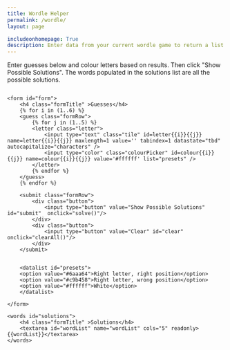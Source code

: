 ```yaml
---
title: Wordle Helper
permalink: /wordle/
layout: page

includeonhomepage: True
description: Enter data from your current wordle game to return a list of possible solutions
---
```

Enter guesses below and colour letters based on results. Then click "Show Possible Solutions". The words populated in the solutions list are all the possible solutions.


<div id="wordle">

    <form id="form">
        <h4 class="formTitle" >Guesses</h4>
        {% for i in (1..6) %}
        <guess class="formRow">
            {% for j in (1..5) %}
            <letter class="letter">
                <input type="text" class="tile" id=letter{{i}}{{j}} name=letter{{i}}{{j}} maxlength=1 value='' tabindex=1 datastate="tbd" autocapitalize="characters" />
                <input type="color" class="colourPicker" id=colour{{i}}{{j}} name=colour{{i}}{{j}} value='#ffffff' list="presets" />
            </letter>
            {% endfor %}
        </guess>
        {% endfor %}
        
        <submit class="formRow">
            <div class="button">
                <input type="button" value="Show Possible Solutions" id="submit"  onclick="solve()"/>
            </div>
            <div class="button">
                <input type="button" value="Clear" id="clear" onclick="clearAll()"/>
            </div>
        </submit>

        
        <datalist id="presets">
        <option value="#6aaa64">Right letter, right position</option>
        <option value="#c9b458">Right letter, wrong position</option>
        <option value="#ffffff">White</option>
        </datalist>

    </form>

    <words id="solutions">
        <h4 class="formTitle" >Solutions</h4>
        <textarea id="wordList" name="wordList" cols="5" readonly>{{wordList}}</textarea>
    </words>

</div>

<script src="/assets/js/wordleLogic.js"></script>
<script>
    
    const tiles = Array.from(document.querySelectorAll('.tile'))
    const colourPickers = Array.from(document.querySelectorAll('.colourPicker'))

    var dict = {
        "#6aaa64": "correct",
        "#c9b458": "present",
        "#ffffff": "tbd",
        "correct": "#6aaa64",
        "present": "#c9b458",
        "tbd"    : "#ffffff"
    };

    colourPickers.forEach(function (picker, i) {
        picker.addEventListener("input", function(event) {
            tiles[i].attributes.datastate.value = dict[event.target.value];
            


        }, false);
    })

    tiles.forEach(function (tile, i) {
        tile.addEventListener("input", function(event) {
            if (i < tiles.length - 1 && event.inputType != 'deleteContentBackward') {
                tiles[i+1].select()
            }
        }, false);

        tile.addEventListener("keyup", function(event) {
            if (event.key == 'Backspace') {
                if (i > 0) {
                    tiles[i-1].select()
                } 
            }
            
        }, false);        
    })

    function clearAll() {
        colourPickers.forEach(item => {
            item.value = "#ffffff"
        })

        tiles.forEach(item => {
            item.value = ""
            item.attributes.datastate.value = 'tbd';
        })

        document.getElementById('wordList').value = ""
        tiles[0].focus();
    }

    function onLoad() {
        tiles[0].focus()
    }

    function solve(tiles, colourPickers){
        const tiles_ret = Array.from(document.querySelectorAll('.tile'))
        const colourPickers_ret = Array.from(document.querySelectorAll('.colourPicker'))
        
        n = 0;
        while (tiles_ret[n].value.trim() != '') {
            n++
        }
        N = Math.floor(n/5); //Number of complete words
        
        const greens = [];
        const oranges = [];
        const elim = [];
        const guesses = [];
    
        for (let i = 0; i < N; i++) {
            greens.push(['_', '_', '_', '_', '_']);
            oranges.push([])
            elim.push([])
            guesses.push('')
        }
        
        for (let i = 0; i < N*5; i++) {
            g = Math.floor(i/5);
            if (colourPickers_ret[i].value == dict['correct']) {
                greens[g][i%5] = tiles_ret[i].value.toLowerCase()
            } 
            else if (colourPickers_ret[i].value == dict['present']) {
                oranges[g].push([tiles_ret[i].value.toLowerCase(), i%5])
            } 
            else if (tiles_ret[i].value !== "" && colourPickers_ret[i].value == dict['tbd']) {
                elim[g].push(tiles_ret[i].value.toLowerCase())
            }
            guesses[g] = guesses[g] +  tiles_ret[i].value.toLowerCase()
            
        }

        applyGuesses(greens, oranges, elim, guesses, N)
        document.getElementById('wordList').value = wordList.join('\r\n')
        
    }

    window.onload = onLoad;

</script>

<style>
.tile{
    width: 50px;
    height: 50px;
    text-align: center;
    text-transform: uppercase;
    font-size: 2rem;
    line-height: 2rem;
    font-weight: 600;
    box-sizing: border-box;
}

.tile[datastate='tbd']{
    border-style: solid;
    border-color: '#878a8c';
}

.tile[datastate='present']{
    border-style: none;
    color: #ffffff;
    background-color: #c9b458;
}

.tile[datastate='correct']{
    border-style: none;
    color: #ffffff;
    background-color: #6aaa64;
}

#form{
    display: flex;
    flex-direction: column;
    justify-content: flex-start;
}

#wordList{
    margin: auto;
    padding: 10px;
    resize: none;
    text-transform: uppercase;
    white-space: pre;
    height: 475px;
}

.formRow{
    display: flex;
    justify-content: center;
    padding: 5px;
}

.letter{
    display: flex;
    flex-direction: column;
    padding: 2px;
}

.colourPicker{
    width: 50px;
    height: 20px;
}

.button{
    padding: 5px;
}

#wordle{
    display: flex;
    flex-direction: row;
    width: auto;
    margin: auto;
    justify-content: center
}

.formTitle{
    width:min-content; 
    text-align:center;
}

@media only screen and (min-width: 768px) {
    #form{padding: 20px;}
    #solutions{padding: 20px;}
}

/* Chrome, Safari, Edge, Opera */
input::-webkit-outer-spin-button,
input::-webkit-inner-spin-button {
  -webkit-appearance: none;
  margin: 0;
}

/* Firefox */
input[type=number] {
  -moz-appearance: textfield;
}
</style>